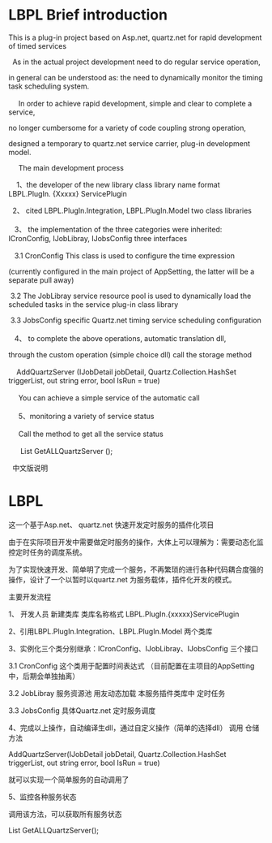 # LBPL  Brief introduction
This is a plug-in project based on Asp.net, quartz.net for rapid development of timed services<br>  

  As in the actual project development need to do regular service operation, <br>  
  
  in general can be understood as: the need to dynamically monitor the timing task scheduling system.<br>  
  
  In order to achieve rapid development, simple and clear to complete a service, <br>  
  
  no longer cumbersome for a variety of code coupling strong operation, <br>  
  
  designed a temporary to quartz.net service carrier, plug-in development model.  <br>  
  
  
  The main development process  <br>  
  
  
 1、the developer of the new library class library name format LBPL.PlugIn. {Xxxxx} ServicePlugin<br>  
 
  2、 cited LBPL.PlugIn.Integration, LBPL.PlugIn.Model two class libraries<br>  
 
 3、 the implementation of the three categories were inherited: ICronConfig, IJobLibray, IJobsConfig three interfaces<br>  
 
 3.1 CronConfig This class is used to configure the time expression <br>  
 
 (currently configured in the main project of AppSetting, the latter will be a separate pull away)<br>  

 3.2 The JobLibray service resource pool is used to dynamically load the scheduled tasks in the service plug-in class library<br>  

 3.3 JobsConfig specific Quartz.net timing service scheduling configuration<br>  
 
 4、 to complete the above operations, automatic translation dll,<br>  
 
 through the custom operation (simple choice dll) call the storage method<br>  
 
  AddQuartzServer (IJobDetail jobDetail, Quartz.Collection.HashSet <ITrigger> triggerList, out string error, bool IsRun = true)<br>  
  
  You can achieve a simple service of the automatic call<br>  
  
  5、monitoring a variety of service status<br>  
  
  Call the method to get all the service status<br>  
  
   List <JobsTrigger> GetALLQuartzServer ();<br> 
   
   中文版说明
   
   # LBPL
这一个基于Asp.net、 quartz.net 快速开发定时服务的插件化项目

  由于在实际项目开发中需要做定时服务的操作，大体上可以理解为：需要动态化监控定时任务的调度系统。
  
  为了实现快速开发、简单明了完成一个服务，不再繁琐的进行各种代码耦合度强的操作，设计了一个以暂时以quartz.net 为服务载体，插件化开发的模式。
  
  
  主要开发流程
  
 1、 开发人员 新建类库 类库名称格式 LBPL.PlugIn.{xxxxx}ServicePlugin
  
 2、引用LBPL.PlugIn.Integration、LBPL.PlugIn.Model 两个类库
 
 3、实例化三个类分别继承：ICronConfig、IJobLibray、IJobsConfig 三个接口
 
 3.1 CronConfig 这个类用于配置时间表达式 （目前配置在主项目的AppSetting中，后期会单独抽离）

 3.2 JobLibray 服务资源池  用友动态加载 本服务插件类库中 定时任务

 3.3  JobsConfig 具体Quartz.net 定时服务调度
 
 4、完成以上操作，自动编译生dll，通过自定义操作（简单的选择dll） 调用 仓储方法
 
  AddQuartzServer(IJobDetail jobDetail, Quartz.Collection.HashSet<ITrigger> triggerList, out string error, bool IsRun = true)
  
  就可以实现一个简单服务的自动调用了
  
  5、监控各种服务状态
  
  调用该方法，可以获取所有服务状态
  
   List<JobsTrigger> GetALLQuartzServer(); 
   
  
